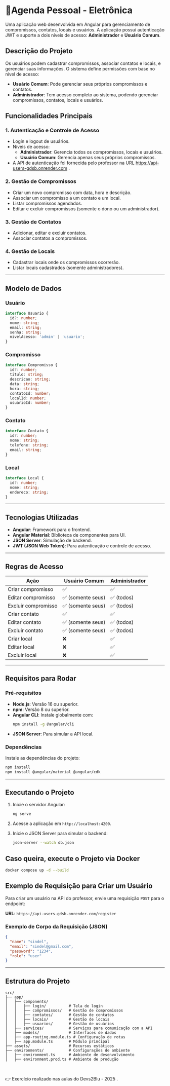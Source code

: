 # 📅Agenda Pessoal - Eletrônica

Uma aplicação web desenvolvida em Angular para gerenciamento de compromissos, contatos, locais e usuários. A aplicação possui autenticação JWT e suporte a dois níveis de acesso: **Administrador** e **Usuário Comum**. 

## Descrição do Projeto
Os usuários podem cadastrar compromissos, associar contatos e locais, e gerenciar suas informações. O sistema define permissões com base no nível de acesso:
- **Usuário Comum**: Pode gerenciar seus próprios compromissos e contatos.
- **Administrador**: Tem acesso completo ao sistema, podendo gerenciar compromissos, contatos, locais e usuários.

## Funcionalidades Principais

### 1. Autenticação e Controle de Acesso
- Login e logout de usuários.
- Níveis de acesso:
  - **Administrador**: Gerencia todos os compromissos, locais e usuários.
  - **Usuário Comum**: Gerencia apenas seus próprios compromissos.
- A API de autenticação foi fornecida pelo professor na URL https://api-users-gdsb.onrender.com .

### 2. Gestão de Compromissos
- Criar um novo compromisso com data, hora e descrição.
- Associar um compromisso a um contato e um local.
- Listar compromissos agendados.
- Editar e excluir compromissos (somente o dono ou um administrador).

### 3. Gestão de Contatos
- Adicionar, editar e excluir contatos.
- Associar contatos a compromissos.

### 4. Gestão de Locais
- Cadastrar locais onde os compromissos ocorrerão.
- Listar locais cadastrados (somente administradores).

---

## Modelo de Dados

### Usuário
```typescript
interface Usuario {
  id?: number;
  nome: string;
  email: string;
  senha: string;
  nivelAcesso: 'admin' | 'usuario';
}
```

### Compromisso
```typescript
interface Compromisso {
  id?: number;
  titulo: string;
  descricao: string;
  data: string;
  hora: string;
  contatoId: number;
  localId: number;
  usuarioId: number; 
}
```

### Contato
```typescript
interface Contato {
  id?: number;
  nome: string;
  telefone: string;
  email: string;
}
```

### Local
```typescript
interface Local {
  id?: number;
  nome: string;
  endereco: string;
}
```

---

## Tecnologias Utilizadas
- **Angular**: Framework para o frontend.
- **Angular Material**: Biblioteca de componentes para UI.
- **JSON Server**: Simulação de backend.
- **JWT (JSON Web Token)**: Para autenticação e controle de acesso.

---

## Regras de Acesso

| Ação                  | Usuário Comum | Administrador |
|-----------------------|---------------|---------------|
| Criar compromisso     | ✅            | ✅            |
| Editar compromisso    | ✅ (somente seus) | ✅ (todos) |
| Excluir compromisso   | ✅ (somente seus) | ✅ (todos) |
| Criar contato         | ✅            | ✅            |
| Editar contato        | ✅ (somente seus) | ✅ (todos) |
| Excluir contato       | ✅ (somente seus) | ✅ (todos) |
| Criar local           | ❌            | ✅            |
| Editar local          | ❌            | ✅            |
| Excluir local         | ❌            | ✅            |

---

## Requisitos para Rodar

### Pré-requisitos
- **Node.js**: Versão 16 ou superior.
- **npm**: Versão 8 ou superior.
- **Angular CLI**: Instale globalmente com:
  ```bash
  npm install -g @angular/cli
  ```
- **JSON Server**: Para simular a API local.

### Dependências
Instale as dependências do projeto:
```bash
npm install
npm install @angular/material @angular/cdk
```

---

## Executando o Projeto

1. Inicie o servidor Angular:
   ```bash
   ng serve
   ```
2. Acesse a aplicação em `http://localhost:4200`.

3. Inicie o JSON Server para simular o backend:
   ```bash
   json-server --watch db.json
   ```
## Caso queira, execute o Projeto via Docker 

   ```bash
 docker compose up -d --build
  ```

## Exemplo de Requisição para Criar um Usuário

Para criar um usuário na API do professor, envie uma requisição `POST` para o endpoint:

**URL**: `https://api-users-gdsb.onrender.com/register`

### Exemplo de Corpo da Requisição (JSON)
```json
{
  "name": "sindel",
  "email": "sindel@gmail.com",
  "password": "1234",
  "role": "user"
}
```
---
## Estrutura do Projeto

```plaintext
src/
├── app/
│   ├── components/
│   │   ├── login/          # Tela de login
│   │   ├── compromissos/   # Gestão de compromissos
│   │   ├── contatos/       # Gestão de contatos
│   │   ├── locais/         # Gestão de locais
│   │   ├── usuarios/       # Gestão de usuários
│   ├── services/           # Serviços para comunicação com a API
│   ├── models/             # Interfaces de dados
│   ├── app-routing.module.ts # Configuração de rotas
│   ├── app.module.ts       # Módulo principal
├── assets/                 # Recursos estáticos
├── environments/           # Configurações de ambiente
│   ├── environment.ts      # Ambiente de desenvolvimento
│   ├── environment.prod.ts # Ambiente de produção

```

<br>

<p>👉 Exercício realizado nas aulas do Devs2Blu - 2025 .</p>

